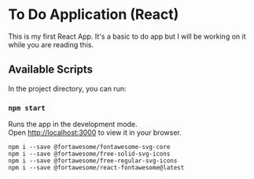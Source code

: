 # To Do Application (React)

This is my first React App. It's a basic to do app but I will be working on it while you are reading this.

## Available Scripts

In the project directory, you can run:

### `npm start`

Runs the app in the development mode.\
Open [http://localhost:3000](http://localhost:3000) to view it in your browser.

`npm i --save @fortawesome/fontawesome-svg-core`\
`npm i --save @fortawesome/free-solid-svg-icons`\
`npm i --save @fortawesome/free-regular-svg-icons`\
`npm i --save @fortawesome/react-fontawesome@latest`
